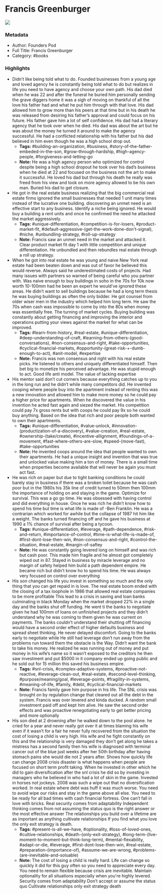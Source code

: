 # Francis Greenburger

![](https://readwise-assets.s3.amazonaws.com/static/images/default-book-icon-3.40504e56b01b.png)

### Metadata

- Author: Founders Pod 
- Full Title: Francis Greenburger
- Category: #books

### Highlights

- Didn’t like being told what to do. Founded businesses from a young age and loved agency he is constantly being told what to do but realizes in life you need to have agency and choose your own path. His dad died when he was 22 and after the funeral he buried him personally sending the grave diggers home it was a sigh of moving on thankful of all the love his father had and what he put him through with that love. His dad allowed him to grow more than his peers at that time but in his death he was released from desiring his father’s approval and could focus on his future. His father gave him a lot of self confidence. His dad had a literary agency that he took over when he died. His dad was about the art but he was about the money he turned it around to make the agency successful. He had a conflicted relationship with his father but his dad believed in him even though he was a high school drop out.
    - **Tags:** #building-an-organization, #business, #story-of-the-father-embeded-in-the-son, #grow-through-hardship, #high-agency-people, #forgiveness-and-letting-go
    - **Note:** He was a high agency person who optimized for control despite being a high school dropout he took over his dad’s business when he died at 22 and focused on the business not the art to make it successful. He loved his dad but through his death he really was freed from his view and took on more agency allowed to be his own man. Buried his dad to get closure.
- He got in the real estate business realizing that the big commercial real estate firms ignored the small businesses that needed 1 unit many times instead of the lucrative one building. discovering an unmet need is an effective start to any business. Identify a niche being ignored. He would buy a building a rent units and once he confirmed the need he attacked the market aggressively.
    - **Tags:** #unique-differentiation, #competition-is-for-losers, #product-market-fit, #default-aggressive-(get-the-work-done-don't-signal), #niche, #unbundling-strategy, #roll-up-strategy
    - **Note:** Francis saw an unmet need in the market and attacked it. Clear product market fit day 1 with little competition and unique differentiation. He unbundled and then rebundles real estate through a roll up strategy.
- When he got into real estate he was young and naive New York real estate had been beaten down and was out of favor he believed this would reverse. Always said he underestimated costs of projects. Had many issues with partners so warned of being careful who you partner with. Was naive enough to buy buildings in soho in the 70s for 10k now worth 10-100mm had he been an expert he would’ve ignored these areas. He didn’t want to sell buildings because he had a long term thesis he was buying buildings as often the only bidder. He got counsel from older wiser men in the industry which helped him long term. He saw the 70s when cash was impossible to come by into the 80s when money was essentially free. The turning of market cycles. Buying building was constantly about getting financing and improving the interior and operations putting your views against the market for what can be improved.
    - **Tags:** #learn-from-history, #real-estate, #unique-differentiation, #deep-understanding-of-craft, #learning-from-others-(good-conversations), #non-consensus-and-right, #take-opportunities, #cyclical-financial-markets, #opportunity-(great-risk-+-dumb-enough-to-act), #anit-model, #expertise
    - **Note:** Francis was non consensus and right with his real estate picks. He listened to others and uniquely differentiated himself. Then bet big to monetize his perceived advantage. He was stupid enough to act. Good life anti model. The value of lacking expertise
- His mentor said don’t cut corners because everything catches up to you in the long run and he didn’t while many competitors did.
  He invented cooping where people buy into the apartment instead of renting this was a new innovation and allowed him to make more money so he could pay a higher price for apartments. When he discovered the value in his invention he acted fast again and siezed the market. His competition could pay 7x gross rents but with coops he could pay 9x so he could buy anything. Based on the idea that rich and poor people both wanted to own their apartments.
    - **Tags:** #unique-differentiation, #value-unlock, #innovation-(productization-of-a-discovery), #value-creation, #real-estate, #ownership-(take/create), #incentive-allignment, #foundings-of-a-movement, #fast-where-others-are-slow, #speed-(move-fast), #take-opportunities
    - **Note:** He invented coops around the idea that people wanted to own their apartments. He had a unique insight and invention that was true and unlocked value making him a ton of money. There is a small time when properties become available that will never be again you must act fast.
- He was rich on paper but due to tight banking conditions he could barely stay in business if there was a broken toilet because he was cash poor but in the 1980s his 35k line of credit turned to 50mm then 100mm the importance of holding on and staying in the game. Optimize for survival. This was a go go time.
  He was obsessed with having control and did everything in house. Once he was rich he didn’t know how to spend his time but time is what life is made of -Ben Franklin. He was a contrarian which worked for awhile but the collapse of 1987 hit him like a weight. The banks turned financing off and he gave his business at 1990 a 1% chance of survival after being a tycoon.
    - **Tags:** #unique-differentiation, #leverage, #path-dependence, #risk-and-return, #importance-of-control, #time-is-what-life-is-made-of, #first-dont-lose-then-win, #non-consensus-and-right, #control-the-situation, #real-estate, #margin-of-saftey
    - **Note:** He was constantly going levered long on himself and was rich but cash poor. This made him fragile and he almost got completely wiped out in 87. Stayed in business by miracle leverage and no margin of safety helped him build a path dependent empire.
      He became rich but didn’t know ho to spend his time. He was always very focused on control over everything
- His son changed his life you invest in something so much and the only thing that you can get repaid in is love.
  The real estate boom ended with the closing of a tax loophole in 1986 that allowed real estate companies to be more profitable This lead to a crisis in saving and loan banks culminating in black Monday when the market dropped 22% in a single day and the banks shut off funding. He went ti the banks to negotiate given he had 100mm of loans on unfinished projects and they didn’t understand why he was coming to them given he was current on payments. The banks couldn’t understand their shutting off financing would have a second order effect of higher defaults business and spread sheet thinking. He never delayed discomfort. Going to the banks early to negotiate while He still had leverage don’t run away from the problems run toward them the obstacle is the Way. Didn’t want the bank to take his money. He realized he was running out of money and put money in his wife’s name so it wasn’t exposed to the creditors he then saw investment and put $5000 in it company ended up going public and he sold out for 15 million this saved his business empire.
    - **Tags:** #snl-crisis, #complex-adaptive-systems, #proactive-not-reactive, #leverage-clean-out, #real-estate, #second-level-thinking, #purpose/meaning/goal, #leverage-points, #fragility-in-systems, #meaning-of-life, #family, #debt, #cyclical-financial-markets
    - **Note:** Francis family gave him purpose in his life.
      The SNL crisis was brought on by regulation change that cleared out all the debt in the system. Francis was over levered and kinda ducked. A random small investment paid off and kept him alive. He saw the second order effects and was proactive renegotiating early to get better pricing and more optionally
- His son died at 2 drowning after he walked down to the pool alone. he cried for a year and never really got over it at times blaming his wife even if it wasn’t for a fair he never fully recovered from the situation the cost of losing a child is very high.
  His wife and he fight constantly on this and the relationship is very damaged they don’t get along he takes a mistress has a second family then his wife is diagnosed with terminal cancer out of the blue just weeks after her 50th birthday after having stomach pains she would die not 2 years after. Shows how quickly life can change
  2008 crisis disaster is what happens when people are focused on short term profit taking. When he invested in other which he did to gain diversification after the snl crisis he did so by investing in managers who he believed in who had a lot of skin in the game. Invested in horses not jockeys. 2008 was such a wipe out that no diversification worked. In real estate where debt was huff it was much worse. You need to avoid wipe our risks and stay in the game above all else. You need to be ready for all bad times with cash financial fortress. One can’t fall in love with bricks.
  Real security comes from adaptability
  Independent thinking comes from not assuming the status quo is the right answer or the most effective answer
  The relationships you build over a lifetime are as important as anything cultivate relationships
  If you find what you love the only exit strategy is death.
    - **Tags:** #present-is-all-we-have, #optionality, #loss-of-loved-ones, #cultive-relationships, #death-(only-exit-strategy), #long-term-(live-moment-to-moment-but-think-long-term), #mental-flexability, #adapt-or-die, #leverage, #first-dont-lose-then-win, #real-estate, #preparation-(importance-of), #assume-we-are-wrong, #problems-(are-inevitable-and-soluable)
    - **Note:** The cost of losing a child is really hard. Life can change so quickly it did for this guy often so you need to appreciate every day.
      You need to remain flexible because crisis are inevitable. Maintain optionality for all situations especially when you're highly levered.
      Security comes from adaptability
      Don’t accept or assume the status quo
      Cultivate relationships only exit strategy death
